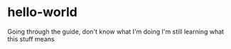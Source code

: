 # hello-world
Going through the guide, don't know what I'm doing
I'm still learning what this stuff means
